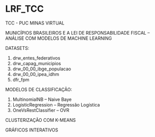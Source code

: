 # LRF_TCC
TCC - PUC MINAS VIRTUAL

MUNICÍPIOS BRASILEIROS E A LEI DE RESPONSABILIDADE FISCAL – ANÁLISE COM MODELOS DE MACHINE LEARNING

DATASETS:
1) drw_entes_federativos
2) drw_capag_municipios
3) drw_00_00_ibge_populacao
4) drw_00_00_ipea_idhm
5) dfr_fpm

MODELOS DE CLASSIFICAÇÃO:
1) MultinomialNB – Naive Baye
2) LogisticRegression – Regressão Logística
3) OneVsRestClassifier – OVR

CLUSTERIZAÇÃO COM K-MEANS

GRÁFICOS INTERATIVOS
